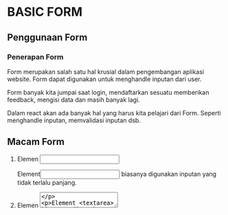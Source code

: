 # BASIC FORM

## Penggunaan Form

### Penerapan Form
Form merupakan salah satu hal krusial dalam pengembangan aplikasi website. Form dapat digunakan untuk menghandle inputan dari user.

Form banyak kita jumpai saat login, mendaftarkan sesuatu memberikan feedback, mengisi data dan masih banyak lagi.

Dalam react akan ada banyak hal yang harus kita pelajari dari Form. Seperti menghandle inputan, memvalidasi inputan dsb.

## Macam Form

1. Elemen <input>
   
   Element<input> biasanya digunakan inputan yang tidak terlalu panjang.

2. Elemen <textarea>
   
   Element <textarea> biasanya digunakan inputan yang cukup panjang, Semisal deskripsi.

3. Elemen <select>
   
   Element<select> biasanya digunakan untuk inputan yang pilihannya sedah ditentukan.

4. Radio Button
   
   Radiobutton merupakan salah satu type di elemen<input>. Kita hanya bisa memilih 1 pilihan menggunakan radiobutton.

5. Checkbox
   
   Checkbox merupakan salah satu type di elemen<input>. Kita bisa memilih lebih dari 1 pilihan menggunakan checkbox.

## Type elemen input lainnya.

- text(default)
- button
- color
- checkbox
- date
- datetime-local
- email
- file
- hidden
- image
- month
- number
- password
- radio
- range
- reset
- search
- submit
- tel
- time
- url
- week

-----------------------------------------------------------------------------------------------------------------------------------------------------------------------------------------------

# CONTROLLED COMPONENT

- Apa itu controlled Component
- Tag Textarea
- Tag Select
- Handle Banyak Input

## Apa itu Controlled Component ?

Dapat menggabungkan cara menyimpan dan memperbaruai state di HTML dan React dengan menggunakan state pada React. Kemudian Komponen React yang me-render sebuah form juga mengontrol apa yang terjadi dalam form tersebut pada masukan pengguna selanjutnya.

Sebuah elemen masukan form yang nilainya dikontrol oleh React melalui cara seperti "Controlled component".

Pada HTML, elemen form seperti <input>, <textarea> dan <select> biasanya menyimpan state mereka sendiri dengan memperbaruinya berdasarkan masukan dari pengguna. Di React, state yang dapatberubah seperti ini biasanya disimpan pada properti dari komponen dan hanya akan diubah menggunakan setState().

## TAG TEXTAREA

Textarea pada HTML

Pada HTML, elemen <textarea> mendefinisikan di dalamnya sebagai elemen anaknya. Di React, <textarea> menggunakan atribut value. Dengan cara, sebuah form yang menggunakan <textarea> dapat dituliskan dengan cara yang sangat mirip dengan sebuah form yang menggunakan input satu baris.

## Tag Select

HTML vs React

Pada HTML, <select> membuat sebuah daftar drop-down. Di React, alih-alih menggunakan atribut selected, kita menggunakan atribut value di tag select. Hal ini lebih mudah karena hanya perlu diubah si satu tempat saja. Secara kesuluruhan, perubahan-perubahan dapat membuat <input type="text">, <textarea> dan <select> bekerja dengan cara yang mirip-mirip dan masing-masing menerima atribut value yang dapat digunakan untuk mengimplementasikan controlled component. 

## kita bisa memasukan array ke atribut value, yang memungkinkan kita memilih beberapa opsi dalam tag select
<select multiple={true} value={['B', 'c']}>

-----------------------------------------------------------------------------------------------------------------------------------------------------------------------------------------------

## Handle Banyak input 

Ketika membutuhkan penanganan banyak elemen yang pada controlled component, kita dapat menambahkan atribut nama pada elemen dan membiarkan fungsi handler memilih apa yang harus dilakukan berdasrkan niali dari event.target.name.

-----------------------------------------------------------------------------------------------------------------------------------------------------------------------------------------------

# UNCONTROLLED COMPONENT

- Apa itu Uncontrolled Component
- Niali default
- Tag File Input

## Apa itu Uncontrolled Component ?

Uncontrolled Component adalah alternatif lain dari contrilled component, dimana data form akan ditangani oleh DOM-nya sendiri. Untuk menulis uncontrolled component, alih" menulis event handler untuk setiappembaruan state, kita bisa menggunakan ref untuk mendapatkan niali form dari DOM.

Karena hal ini, terkadang lebih mudah untuk mengintegrasikan kode React dan non-React jika menggunakan uncontrolled component. ini berarti lebih sedikit kode jika kita menginginkan solusi cepat walau tak rapih. Selain itu pada umumnya kita harus menggunakan controlled component.

## Nilai Default

Atribut default Value

Pada lifecycle rendering react, atribut value pada elemen form akan menimpa nilai pada DOM. Dengan uncontrolled component, sering kali kita ingin React dapat menentukan niali awal tetapi pembaruan berikutnya dilakukan secra uncontrolled. Untuk menangani kasus ini. kita bisa menggunakan atribut defaultValue alih" menggunakan value. 

Kita bisa menggunakan defaultChecked untuk <input type="checkbox"> dan <input type="radio">, serta defaultValue untuk <select> dan <textarea>.

## Tag File Input

Pada HTML, sebuah <input type="file"> memungkinkan pengguna untuk memilih satu atau beberapa file dari media penyimpanan mereka untuk diunggah ke server atau dimanipulasi dengan JavaScript lewat File API.

Dalam React, sebuah <input type="file" /> merupakan uncontrolled component karena nialinya harus bisa disetel oleh pengguna, bukan oleh kode program.

-----------------------------------------------------------------------------------------------------------------------------------------------------------------------------------------------

# UNCONTROLLED VS CONTROLLED COMPONENT

## Uncontrolled Component ?

input yang tidak terkontrol seperti input formulir HTML tradisional. Kita kemudian bisa mendapatkan nialinya menggunakan ref. misalnya, di tombol ditambahkan onClickhandler.

## Uncontrolled Component ?

dengan kata lain, harus 'menarik' nilai dari field saat kita membutuhkannya. Ini bisa terjadi ketika formulir di submit.

itu adalah cara paling sederhana untuk mengimplementasikan input formulir. Tentu saja ada Kasus yang valid untuk menggunakannya: dalam form sederhana dan saat belajar React.

Namun, uncontrolled input tidak powerful. Jadi selanjutnya kita akan mempelajari controlled input.

## Controlled Component

Sebuah controlled input menerima niali saat ini sebagai prop, serta callback untuk mengubah niali tersebut. Kita bisa mengatakan ini adalah cara yang lebih "React way" untuk pendekatan ini (yang tidak berarti harus selalu menggunakannya). Tetapi niali input harus ada state yang disimpan disuatu temat. Biasanya, komponen yang merender input (alias form component) menyimpannya di state-nya. itu bisa dalam state komponen lain, atau bahkan di penyimpangan state terpisah (seperti state store), seperti Redux.

## Flow Controlled Component

Setiap kali kita mengetik karakter baru, handleNameChange dipanggil. Dibutuhkan nilai baru dari input dan mengaturnya di state.

Contoh saat kita mengetik a dan handleNamechange mendapat a dan panggilan setState. Input tersebut kemudia dirender ulang untuk memiliki nilai a.
Jika mengetik ab. handleNameChange mendapatkan nilai dari ab dan menetapkannya ke state. Input dirender ulang sekali lagi, sekarang dengan value="ab".

## Controlled Component ?

ini juga bahwa, komponen form dapat merespont perunahan input dengan segera misal :
- umpan balik di tempat, seperti validasi
- menonaktifkan tombol kecuali semua field memiliki data yang valid
- mengimplementasi format input tertentu, seperti nomor kartu kredit

Flow semacam mendorong perubahan niali ke form component, sehingga Form komponen selalu memiliki niali input saat ini, tanpa perlu memintanya secara eksplisit. Ini berarti data (state) dan UI (input) selalu sinkron. State memberikan niali ke input, dan input meminta Form untuk mengubah niali saat ini.

## Apa yang membuat Elemen 'Controlled' ?

Selain input ada elemen bentuk lain, seperti checkboxes radios, selects and textareas. Elemen formulir terjadi "controlled" jika menetapkan nilainya melalui prop. Akan tetapi masing-masing elemen formulir memiliki prop yang berbeda untuk menetapkan nilai itu.

   Element                          Value Property              Change Callback     New Value in callback

   - <input type="text" />          value="string"              onChange            event.target.value
   - <input type="checkbox"/>       checked={boolean}           onChange            event.target.checked
   - <input type="radio"/>          checked={boolean}           onChange            event.target.checked
   - <textarea />                   value="string"              onChange            event.target.value
   - <select />                     value="opstion value"       onChange            event.target.value

## Kesimpulan

Form controlled dan uncontrolled memiliki kelebihannya sendiri. Kita perlu mengevaluasi situasi kita secara spesifik dan memilih pendekatan apa yang cocok untuk kondisi kita. Jika formulir sangat sedrhanan dalam hal umpan nalik UI. uncontrolled dengan refs sepenuhnya sebaik-baiknya. Kita tidak perlu mendengarkan apa yang dikatakan sebagai artikel bahwa uncontrolled itu "buruk". Lagipula kita selalu dapat berimigarasi ke controlled input.

-----------------------------------------------------------------------------------------------------------------------------------------------------------------------------------------------

# BASIC VALIDATION

## Kenapa perlu validasi ?

Pada dasarnya ada 3 alasan mengapa validasi form diperlukan :
- mecari input data yang benar dan sesuai format.
- melindungi akun pengguna.
- melindungi sistem/aplikasi.

## Tipe Validasi Data Formulir

Client-side validation yang dilakukan pada sisi klien(browser). Validais ini dilakukan agar data input sesuai dengan kebutuhan form. sebelum data firm dikirkan ke server.

Kelebihan validasi sisi klien ialah user-friendly, karena jika terjadi kesalahan pengguna akan langsung diberitahu.

## Client-side Validation

- built-in form validation, yaitu menggunakan fitur validasi langsung dari HTML5. biasanya validasi ini tidak membtuhkan javascript dan memiliki performa yang lebih baik. kadang-kadang pesan errornya cukup kaku. Contohnya: required, minlength, maxlength, min, max, type dan patten
- menggunakan JavaScript. membuat validasi form dapat dikostumiasisi. Tetapi harus membuat sendiri.

## Sever-side validation

Sisi server bertugas untuk memvalidasi data kembali, sebelum disimpan di database. jika ditemukan kesalahan, maka response akan dikirim kembali ke clint berupa koreksi atas kesalahan yang dibuat oleh pengguna. Validasi ini tidak user-friendly karena koreksi kesalahan akan dikirimkan, setelah form-disubmit.

## Built-in form validation

- required digunakan untuk menentukan field form perlu diisi sebelum formulir dapat dikirimkan.
- minlength dan maxlength digunakan untuk menentukan jumlah karakter minimal dan maksimal yang bisa dimasukkan.
- min dan max digunakan untuk menentukan niali minimum dan maksimum angka yang bisa dimasukkan.type digunakan untuk menentukan apakah data berupa angka, email, atau type yang lainnya.
- pattern digunakan untuk menentukan regular expression(regex) yang memfalidasikan pola data yang boleh dimasukkan.

## Menggunakan JavaScript

Bisa kapan saja menggunakan JavaScript ?
- ketika ada perubahan di form. Ketika ada perubahan akan mentrigger event onChange.
- ketika menekan tombol submit. ketika menekan tombol submit, akan mentrigger onSubmite. validasi cukup sekali, namun tidak akan real-time memvalidasi form.

-----------------------------------------------------------------------------------------------------------------------------------------------------------------------------------------------

## Membuat Formulir berjudul "Pendaftaran Peserta Coding Bootcamp".

1. Form.js
   ![image](img/Form-1.js.jpg)

   ![image](img/Form-2.js.jpg)

   ![image](img/Form-3.js.jpg)

   ![image](img/Form-4.js.jpg)

2. Home.js
   ![image](img/Home.js.jpg)

3. App.css
   ![image](img/App.css.jpg)

4. App.js
   ![image](img/App.js.jpg)

5. index.css
   ![image](img/index-1.css.jpg)
   ![image](img/index-2.css.jpg)

6. index.js
![image](img/index.js.jpg)

7. Hasil data yang Sesuai
   ![image](img/Hasil-data-sesuai.jpg)
   ![image](img/Hasil-data-sesuai-2.jpg)

8. Hasil data yang tidak Sesuai
   ![image](img/Hasil-data-tidak-sesuai.jpg)
   ![image](img/Hasil-data-tidak-sesuai-2.jpg)
